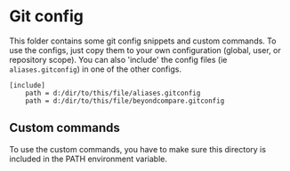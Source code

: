# Git config


This folder contains some git config snippets and custom commands. To use the configs, just copy them to your own configuration (global, user, or repository scope). 
You can also 'include' the config files  (ie `aliases.gitconfig`) in one of the other configs.

```
[include]
    path = d:/dir/to/this/file/aliases.gitconfig
    path = d:/dir/to/this/file/beyondcompare.gitconfig
```

## Custom commands

To use the custom commands, you have to make sure this directory is included in the PATH environment variable.